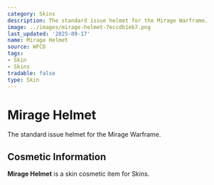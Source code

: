 ```yaml
---
category: Skins
description: The standard issue helmet for the Mirage Warframe.
image: ../images/mirage-helmet-7eccdb1eb7.png
last_updated: '2025-09-17'
name: Mirage Helmet
source: WFCD
tags:
- Skin
- Skins
tradable: false
type: Skin
---
```


# Mirage Helmet

The standard issue helmet for the Mirage Warframe.

## Cosmetic Information

**Mirage Helmet** is a skin cosmetic item for Skins.

